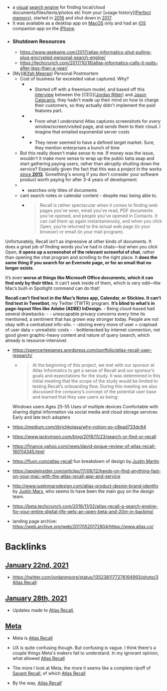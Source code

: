 - a [visual]([visualizer](<visualizer.md>)) [search engine](<search engine.md>) for finding local/cloud documents/files/texts/photos etc from your [usage history]([Perfect memory](<Perfect memory.md>)), started in [2016](<2016.md>) and shut down in [2017](<2017.md>).
- It was available as a desktop app on [MacOS](<MacOS.md>) only and had an [iOS](<iOS.md>) companion app on the [iPhone](<iPhone.md>).
- ### Shutdown Resources
    - https://www.geekwire.com/2017/atlas-informatics-shut-pulling-plug-encrypted-personal-search-engine/
    - https://techcrunch.com/2017/10/18/atlas-informatics-calls-it-quits-after-less-than-a-year/
- [My]([Kifah Meeran](<Kifah Meeran.md>)) Personal Postmortem
    - Cost of business far exceeded value captured. Why?
        - - Started off with a freemium model, and based off this [interview](https://www.youtube.com/watch?v=JHDQLDYnfaU&list=ULZFL7xpKjYsQ&index=893) between the [CEO]([Jordan Ritter](<Jordan Ritter.md>)) and [Jason Calacanis](<Jason Calacanis.md>), they hadn't made up their mind on how to charge their customers, so they actually didn't implement the paid features part.
        - - From what I understand Atlas captures screenshots for *every* window/screen/visited page, and sends them to their cloud. I imagine that entailed exponential server costs
        - - They never seemed to have a defined target market. Sure, they mention enterprises a bunch of time 
    - But this really doesn't make sense to me. If money was the issue, wouldn't it make more sense to wrap up the public beta asap and start gathering paying users, rather than abruptly shutting down the service? Especially given the fact that this was a project in the works [since **2013**](https://cards.producthunt.com/cards/comments/383094?v=1). Something's wrong if you don't consider your software product worth paying for after 3-4 years of development.  
    - - searches only titles of documents
    - cant search notes or calendar content - despite mac being able to.
        - > Recall is rather spectacular when it comes to finding web pages you’ve seen, email you’ve read, PDF documents you’ve opened, and people you’ve opened in Contacts. It can call them up again instantaneously, and when you click Open, you’re returned to the actual web page (in your browser) or email (in your mail program).

Unfortunately, Recall isn’t as impressive at other kinds of documents. It does a great job of finding words you’ve had in chats—but when you click Open, **it opens up a screenshot of the relevant screenful of chat**, rather than opening the chat program and scrolling to the right place. It **does the same thing if you search for an Evernote page, or for an email that no longer exists**.

It’s even **worse at things like Microsoft Office documents, which it can find only by their titles**. It can’t seek inside of them, which is very odd—the Mac’s built-in Spotlight command can do that!

**Recall can’t find text in the Mac’s Notes app, Calendar, or Stickies. It can’t find text in Tweetbot**, my Twitter (TWTR) program. **It’s blind to what’s in page-layout files like Adobe (ADBE) InDesign.**
    - Being cloud-based had several drawbacks:
        - - unescapable privacy concerns every time its mentioned, a sentiment that has grown way stronger today. People are not okay with a centralized info-silo.
        - -storing every move of user = crapload of user data = unrealistic costs
        - - bottlenecked by internet connection, not good given graphic-heavy content and nature of query (search, which already is resource-intensive)
- https://spencerleejames.wordpress.com/portfolio/atlas-recall-user-research/
    - > At the beginning of this project, we met with our sponsor at Atlas Informatics to get a sense of Recall and our sponsor’s goals and expectations for the study. It was determined in this initial meeting that the scope of the study would be limited to testing Recall’s onboarding flow. During this meeting we also discussed the company’s concept of the potential user base and learned that they saw users as being:

    Windows users
    Ages 25-55
    Uses of multiple devices
    Comfortable with sharing digital information via social media and cloud storage services
    Early and late tech adopters

- https://medium.com/@richkolasa/why-notion-so-c8ead733dc64
- https://www.jackvinson.com/blog/2016/11/23/search-or-find-or-recall
- https://finance.yahoo.com/news/david-pogue-review-of-atlas-recall-160114345.html
- https://fluxn.com/atlas-recall fun breakdown of design by.[Justin Martin](<Justin Martin.md>)
- https://appleinsider.com/articles/17/08/12/hands-on-find-anything-fast-on-your-mac-with-the-atlas-recall-app-and-service
- http://www.justinmarxdesign.com/atlas-product-design-brand-identity by [Justin Marx](<Justin Marx.md>), who seems to have been the main guy on the design team.
- https://beta.techcrunch.com/2016/11/02/atlas-recall-a-search-engine-for-your-entire-digital-life-gets-an-open-beta-and-20m-in-backing/
- landing page archive: https://web.archive.org/web/20170520172804/https://www.atlas.co/

# Backlinks
## [January 22nd, 2021](<January 22nd, 2021.md>)
- https://twitter.com/jordanmoore/status/1352381177278164993/photo/3 [Atlas Recall](<Atlas Recall.md>):

## [January 28th, 2021](<January 28th, 2021.md>)
- Updates made to [Atlas Recall](<Atlas Recall.md>),

## [Meta](<Meta.md>)
- Meta is [Atlas Recall](<Atlas Recall.md>)

- UX is quite confusing though. But confusing is vague. I think there's a couple things Meta's makers fail to understand. In my ignorant opinion, what allowed [Atlas Recall](<Atlas Recall.md>)

- The more I look at Meta, the more it seems like a complete ripoff of [Savant Recall](<Savant Recall.md>), of which [Atlas Recall](<Atlas Recall.md>)

- By the way, [Atlas Recall](<Atlas Recall.md>)'


